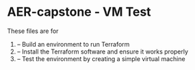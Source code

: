 
# AER-capstone - VM Test
These files are for 
1. – Build an environment to run Terraform
2. – Install the Terraform software and ensure it works properly
3. – Test the environment by creating a simple virtual machine
